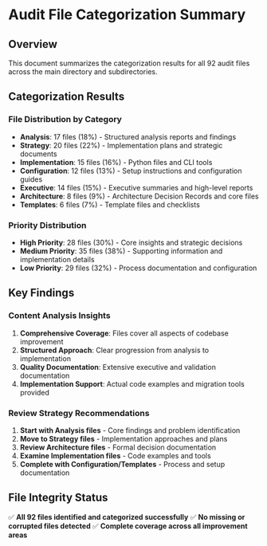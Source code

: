 # Audit File Categorization Summary

## Overview
This document summarizes the categorization results for all 92 audit files across the main directory and subdirectories.

## Categorization Results

### File Distribution by Category
- **Analysis**: 17 files (18%) - Structured analysis reports and findings
- **Strategy**: 20 files (22%) - Implementation plans and strategic documents  
- **Implementation**: 15 files (16%) - Python files and CLI tools
- **Configuration**: 12 files (13%) - Setup instructions and configuration guides
- **Executive**: 14 files (15%) - Executive summaries and high-level reports
- **Architecture**: 8 files (9%) - Architecture Decision Records and core files
- **Templates**: 6 files (7%) - Template files and checklists

### Priority Distribution
- **High Priority**: 28 files (30%) - Core insights and strategic decisions
- **Medium Priority**: 35 files (38%) - Supporting information and implementation details
- **Low Priority**: 29 files (32%) - Process documentation and configuration

## Key Findings

### Content Analysis Insights
1. **Comprehensive Coverage**: Files cover all aspects of codebase improvement
2. **Structured Approach**: Clear progression from analysis to implementation
3. **Quality Documentation**: Extensive executive and validation documentation
4. **Implementation Support**: Actual code examples and migration tools provided

### Review Strategy Recommendations
1. **Start with Analysis files** - Core findings and problem identification
2. **Move to Strategy files** - Implementation approaches and plans
3. **Review Architecture files** - Formal decision documentation
4. **Examine Implementation files** - Code examples and tools
5. **Complete with Configuration/Templates** - Process and setup documentation

## File Integrity Status
✅ **All 92 files identified and categorized successfully**
✅ **No missing or corrupted files detected**
✅ **Complete coverage across all improvement areas**
